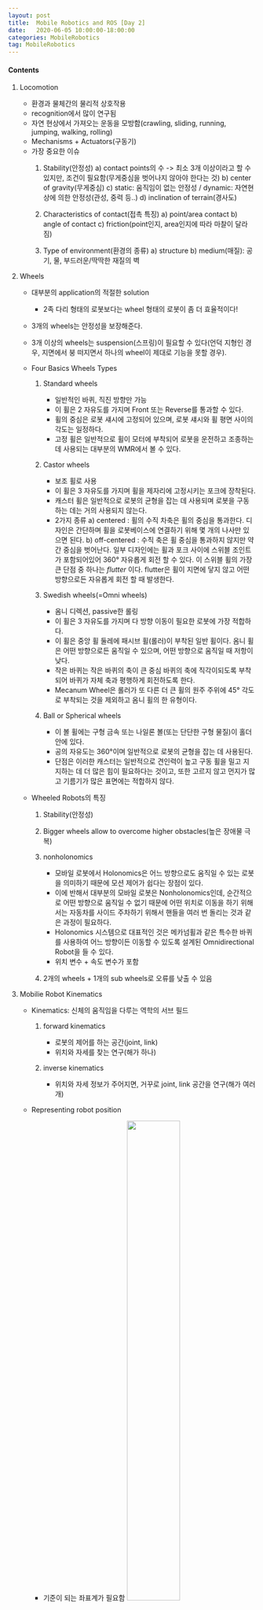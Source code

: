 ```yaml
---
layout: post
title:  Mobile Robotics and ROS [Day 2]
date:   2020-06-05 10:00:00-18:00:00
categories: MobileRobotics
tag: MobileRobotics
---
```


#### Contents
1. Locomotion
    - 환경과 물체간의 물리적 상호작용  
    - recognition에서 많이 연구됨  
    - 자연 현상에서 가져오는 운동을 모방함(crawling, sliding, running, jumping, walking, rolling)  
    - Mechanisms + Actuators(구동기)  
    - 가장 중요한 이슈  
        1) Stability(안정성)
            a) contact points의 수 -> 최소 3개 이상이라고 할 수 있지만, 조건이 필요함(무게중심을 벗어나지 않아야 한다는 것)
            b) center of gravity(무게중심)
            c) static: 움직임이 없는 안정성 / dynamic: 자연현상에 의한 안정성(관성, 중력 등..)
            d) inclination of terrain(경사도)
         
        2) Characteristics of contact(접촉 특징)
            a) point/area contact
            b) angle of contact
            c) friction(point인지, area인지에 따라 마찰이 달라짐)
        
        3) Type of environment(환경의 종류)
            a) structure
            b) medium(매질): 공기, 물, 부드러운/딱딱한 재질의 벽

2. Wheels
    - 대부분의 application의 적절한 solution
        * 2족 다리 형태의 로봇보다는 wheel 형태의 로봇이 좀 더 효율적이다!  
    - 3개의 wheels는 안정성을 보장해준다.
    - 3개 이상의 wheels는 suspension(스프링)이 필요할 수 있다(언덕 지형인 경우, 지면에서 붕 떠지면서 하나의 wheel이 제대로 기능을 못할 경우).
    - Four Basics Wheels Types
        1) Standard wheels
            + 일반적인 바퀴, 직진 방향만 가능
            + 이 휠은 2 자유도를 가지며 Front 또는 Reverse를 통과할 수 있다. 
            + 휠의 중심은 로봇 섀시에 고정되어 있으며, 로봇 섀시와 휠 평면 사이의 각도는 일정하다.
            + 고정 휠은 일반적으로 휠이 모터에 부착되어 로봇을 운전하고 조종하는 데 사용되는 대부분의 WMR에서 볼 수 있다.

        2) Castor wheels
            + 보조 휠로 사용
            + 이 휠은 3 자유도를 가지며 휠을 제자리에 고정시키는 포크에 장착된다.
            + 캐스터 휠은 일반적으로 로봇의 균형을 잡는 데 사용되며 로봇을 구동하는 데는 거의 사용되지 않는다. 
            + 2가지 종류
                a) centered : 휠의 수직 차축은 휠의 중심을 통과한다. 디자인은 간단하며 휠을 로봇베이스에 연결하기 위해 몇 개의 나사만 있으면 된다.
                b) off-centered : 수직 축은 휠 중심을 통과하지 않지만 약간 중심을 벗어난다. 
                                  일부 디자인에는 휠과 포크 사이에 스위블 조인트가 포함되어있어 360° 자유롭게 회전 할 수 있다.
                                  이 스위블 휠의 가장 큰 단점 중 하나는 _flutter_ 이다. flutter은 휠이 지면에 닿지 않고 어떤 방향으로든 자유롭게 회전 할 때 발생한다.

        3) Swedish wheels(=Omni wheels)
            + 옴니 디렉션, passive한 롤링
            + 이 휠은 3 자유도를 가지며 다 방향 이동이 필요한 로봇에 가장 적합하다.
            + 이 휠은 중앙 휠 둘레에 패시브 휠(롤러)이 부착된 일반 휠이다. 옴니 휠은 어떤 방향으로든 움직일 수 있으며, 어떤 방향으로 움직일 때 저항이 낮다. 
            + 작은 바퀴는 작은 바퀴의 축이 큰 중심 바퀴의 축에 직각이되도록 부착되어 바퀴가 자체 축과 평행하게 회전하도록 한다. 
            + Mecanum Wheel은 롤러가 또 다른 더 큰 휠의 원주 주위에 45° 각도로 부착되는 것을 제외하고 옴니 휠의 한 유형이다.
            
        4) Ball or Spherical wheels
            + 이 볼 휠에는 구형 금속 또는 나일론 볼(또는 단단한 구형 물질)이 홀더 안에 있다. 
            + 공의 자유도는 360°이며 일반적으로 로봇의 균형을 잡는 데 사용된다. 
            + 단점은 이러한 캐스터는 일반적으로 견인력이 높고 구동 휠을 밀고 지지하는 데 더 많은 힘이 필요하다는 것이고, 또한 고르지 않고 먼지가 많고 기름기가 많은 표면에는 적합하지 않다.
    
    - Wheeled Robots의 특징
        1) Stability(안정성)
        2) Bigger wheels allow to overcome higher obstacles(높은 장애물 극복)
        3) nonholonomics
            + 모바일 로봇에서 Holonomics은 어느 방향으로도 움직일 수 있는 로봇을 의미하기 때문에 모션 제어가 쉽다는 장점이 있다.
            + 이에 반해서 대부분의 모바일 로봇은 Nonholonomics인데, 순간적으로 어떤 방향으로 움직일 수 없기 때문에 어떤 위치로 이동을 하기 위해서는 자동차를 사이드 주차하기 위해서 핸들을 여러 번 돌리는 것과 같은 과정이 필요하다. 
            + Holonomics 시스템으로 대표적인 것은 메카넘휠과 같은 특수한 바퀴를 사용하여 어느 방향이든 이동할 수 있도록 설계된 Omnidirectional Robot을 들 수 있다.
            + 위치 변수 + 속도 변수가 포함
            
        4) 2개의 wheels + 1개의 sub wheels로 오류를 낮출 수 있음

3. Mobilie Robot Kinematics
    - Kinematics: 신체의 움직임을 다루는 역학의 서브 필드
        1) forward kinematics
            + 로봇의 제어를 하는 공간(joint, link)
            + 위치와 자세를 찾는 연구(해가 하나)
            
        2) inverse kinematics
            + 위치와 자세 정보가 주어지면, 거꾸로 joint, link 공간을 연구(해가 여러 개)

    - Representing robot position
        + 기준이 되는 좌표계가 필요함
        <img src="/assets/images/ros2/1.PNG" width="50%"><br>
        <img src="/assets/images/ros2/2.PNG" width="50%"><br>

        + robot pose: 기준점(x, y) + 앵글값(0), 어느 프레임으로부터 기준이 되느냐를 표시해야 함
        + mapping between the two frames: dot은 미분을 뜻함. 기준 위치에서 로봇이 얼마나 회전되어 있는지.
        <img src="/assets/images/ros2/3.PNG" width="50%"><br>
        <img src="/assets/images/ros2/4.PNG" width="50%"><br>
     
    - Holonomic systems
        + initial frame에서 diffrential equation(로봇의 움직임을 수학적으로 모델링 -> 미분방정식 형태)이 integrable(적분이 가능한) final position
        + 각 휠의 속도 -> differential equation이 구해짐
        + 위의 값을 적분하면 final position을 찾을 수 있음(휠의 회전량을 누적해서)
        + 각 휠의 이동 거리 측정은 로봇의 최종 위치를 계산
    
    - Non-holonomic systems
        + diffrential equation이 주어졌지만, 적분이 불가능하여 final position을 찾을 수 없음
        + 휠의 속도를 적분해서 final position을 찾을 수 없음(why? 이동량은 같지만, final position이 다를 수 있기 때문에)
        + 이동하는 함수를 시간에 따라 표현해야만 가능해짐
        <img src="/assets/images/ros2/5.PNG" width="50%"><br>
        
    - Kinematics of wheel motion
        + wheel motion model
            + lateral slip
            + (자동차)차량 동역학에서 슬립은 타이어와 이동하는 노면 간의 상대 운동이다. 이 미끄러짐은 타이어의 회전 속도가 프리 롤링 속도보다 크거나 작거나(보통 미끄러짐 비율로 표시) 타이어의 회전면이 운동 방향과 비스듬하게 되었을 때(슬립이라고 함) 발생한다.
            + lateral slip(타이어 측면의 미끄러짐)이란, 움직이는 방향과 가리키는 방향 사이의 각도이다. 예를 들어 이것은 코너링에서 발생할 수 있으며, 타이어 및 트레드의 변형에 의해 가능하다.
            <img src="/assets/images/ros2/6.PNG" width="80%"><br>
            <img src="/assets/images/ros2/7.PNG" width="50%"><br>
        
    - Instantaneous Center of Rotation(IC/ICR/ICC, 순간적인 회전 중심)
        1) Case 1: IC가 존재
            <img src="/assets/images/ros2/8.PNG" width="50%"><br>
        
            + 차량의 각 바퀴는 IC를 중심으로 회전을 한다.
            + IC는 각 휠의 롤 축의 교차점에 있다.
            + 각 바퀴의 속도는 차량의 회전과 일치한다.
        
            > 𝑣𝑣1=𝑅𝑅1𝜔𝜔,𝑣𝑣2=𝑅𝑅2𝜔𝜔, 𝑣𝑣3=𝑅𝑅3𝜔𝜔
        
        2) Case 2: IC가 없음
            <img src="/assets/images/ros2/9.PNG" width="50%"><br>
    
            + IC가 없으면 회전이 불가능함

        3) Case 3: IC가 존재하면서, 각 휠의 거리와 속도가 비례할 때
            <img src="/assets/images/ros2/10.PNG" width="50%"><br>
    
            > 𝑣𝑣1=𝑅𝑅1𝜔𝜔,𝑣𝑣2=𝑅𝑅2𝜔𝜔

    - Wheel Kinematic Constraints
        + 가정
            a) Movement on a horizontal plane(수평면에서의 움직임)
            b) Point contact of the wheels(바퀴의 점 접촉)
            c) Wheels not deformable(변형할 수 없는 바퀴)
            d) Pure rolling(순수한 롤링)
            e) No slipping, skidding or sliding(미끄러짐 없음)
            f) No friction for rotation around contact point(접점 주변의 회전 마찰 없음)
            g) Steering axes orthogonal to the surface(표면에 직교하는 스티어링 축)
            h) Wheels connected by rigid frame(chassis)(견고한 프레임으로 연결된 휠)
    
        + Fixed Standard Wheel
            + 표준 휠은 속도의 방향 제약을 제공
            <img src="/assets/images/ros2/11.PNG" width="50%"><br>
            
        + Steered Standard Wheel
            + 스티어링 작동으로 스티어링 가능한 표준 휠 정렬 가능
            <img src="/assets/images/ros2/12.PNG" width="50%"><br>
            
        + Castor Wheel
            + 오프셋 캐스터 휠은 연결 지점에서 두 개의 직교 선형 속도를 허용
            <img src="/assets/images/ros2/13.PNG" width="50%"><br>
            
        + Swedish Wheel
            + 표준 휠에서 1개의 DOF(Degrees of Freedom, 자유도)가 추가
            <img src="/assets/images/ros2/14.PNG" width="50%"><br>
            
        + Spherical Wheel
            + 모션에 직접적인 제약이 없는 전 방향 가능
            <img src="/assets/images/ros2/15.PNG" width="50%"><br>

    - Kinematics Model
        + 목표: 휠 속도, 조향 각도, 조향 속도 및 로봇의 기하학적 파라미터 (구성 좌표)의 함수로 로봇 속도 설정
        + Forward kinematics
            <img src="/assets/images/ros2/16.PNG" width="50%"><br>
            
        + Inverse Kinematics
            <img src="/assets/images/ros2/17.PNG" width="50%"><br>
    
    - Mobile Robot의 Locomotion
        1) Differential drive robots
            - 두 개의 바퀴가 공통 축에 장착되어 라인이 일치되고, 별도의 모터로 제어
            - 가장 단순하지만 가장 인기있는 드라이브 메커니즘
            - 각 휠이 회전 운동을 나타내려면 로봇이 공통 축에있는 IC를 중심으로 회전해야 함.
            - IC는 두 바퀴의 상대 속도에 따라 달라짐.
            - 두 개의 휠의 상대적인 속도에 따라 IC의 값이 결정됨(두 휠의 상대속도가 일치하면, IC는 무한대 / 두 휠의 상대속도가 음수이면, IC가 결정)
            - 대표적으로 터틀봇

        2) Kinematics model in the robot frame
            <img src="/assets/images/ros2/18.PNG" width="50%"><br>
            <img src="/assets/images/ros2/19.PNG" width="50%"><br>
        
        3) Synchronous drive mobile robots
            - 각 휠은 구동 및 스티어링(조향)이 가능
            - 일반적인 구성: 3개의 스티어링 휠이 정삼각형의 정점에 배치
            - 모든 바퀴가 함께 조향되고 운전
            - 하나의 모터가 모든 바퀴를 같은 속도로 회전
            - 다른 모터는 모든 휠을 조향하여 항상 같은 방향을 가리키도록 함.
            - IC는 항상 무한대로, 로봇의 방향은 변경할 수 없음.
            - 터렛과 함께 사용되는 경우가 많음.
            - 기계식 체인으로 인해 휠이 잘못 정렬될 수 있음.
        
        4) Omnidirectional mobile robots
            - 3 DOF 모션 가능
            - inverse kinematics is significant
            - 설계 문제는 Nonholonomic 제약 조건 해결과 밀접한 관련이 있음.
            - 수동 롤러로 둘러싸인 원형 허브로 구성
            - 허브가 구동되고 롤러가 유휴 상태(수동)

        5) Kinematics of roller wheels
            - 허브 회전: 롤러가 여전히 남아있는 상태에서 허브 축을 중심으로 회전(또는 롤)
            - 롤러 회전: 롤러가 지면 회전과 접촉하고 허브가 고정된 상태에서 허브 축 방향으로 이동
            - 다른 방향으로의 움직임에는 허브 회전과 롤러 회전이 조합
            <img src="/assets/images/ros2/20.PNG" width="50%"><br>
                
        6) Three-wheeled omnidirectional mobile robot with universal wheels
            - 3개의 바퀴 힘으로부터의 결과 힘 벡터는 로봇의 움직임을 결정
            - 동작은 로봇 중심의 변환 및 로봇 중심에 대한 회전으로 분해
            <img src="/assets/images/ros2/21.PNG" width="50%"><br>
               
        7) Four-wheeled mobile robot with Swedish wheels
            - 결점  
                a) 불연속 접촉으로 인한 수직 진동  
                b) 신뢰성 문제  
                c) 복잡한 디자인  
            <img src="/assets/images/ros2/22.PNG" width="50%"><br>
